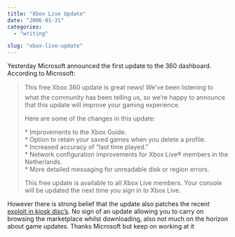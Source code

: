 ```yaml
---
title: "Xbox Live Update"
date: "2006-01-31"
categories: 
  - "writing"

slug: "xbox-live-update"
---
```


Yesterday Microsoft announced the first update to the 360 dashboard. According to Microsoft:

> This free Xbox 360 update is great news! We’ve been listening to what the community has been telling us, so we’re happy to announce that this update will improve your gaming experience.
> 
> Here are some of the changes in this update:
> 
> \* Improvements to the Xbox Guide.  
> \* Option to retain your saved games when you delete a profile.  
> \* Increased accuracy of “last time played.”  
> \* Network configuration improvements for Xbox Live® members in the Netherlands.  
> \* More detailed messaging for unreadable disk or region errors.
> 
> This free update is available to all Xbox Live members. Your console will be updated the next time you sign in to Xbox Live.

However there is strong belief that the update also patches the recent [exploit in kiosk disc’s](https://www.joystiq.com/2006/01/01/xbox-360-inches-closer-to-piracy-with-bootable-copyable-kiosk-d/). No sign of an update allowing you to carry on browsing the marketplace whilst downloading, also not much on the horizon about game updates. Thanks Microsoft but keep on working at it
